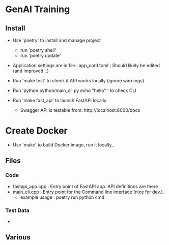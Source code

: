 # GenAI Training 


## Install
* Use 'poetry' to install and manage project
  * run 'poetry shell'
  * run 'poetry update'  

* Application settings are in file : app_conf.toml ; Should likely be edited (and improved...)

* Run 'make test' to check it API works locally (ignore warnings)
* Run 'python python/main_cli.py echo "hello"  ' to check CLI
* Run 'make fast_api'  to launch FastAPI locally
  * Swagger API is testable from: http://localhost:8000/docs 


# Create Docker
* Use 'make' to build Docker image, run it locally,..

## Files
### Code
* fastapi_app.cpp : Entry point of FastAPI app.  API definitions are there
* main_cli.cpp : Entry point for the Command line interface (nice for dev.). 
  * example usage : poetry run python cmd 

### Test Data
* 

## Various